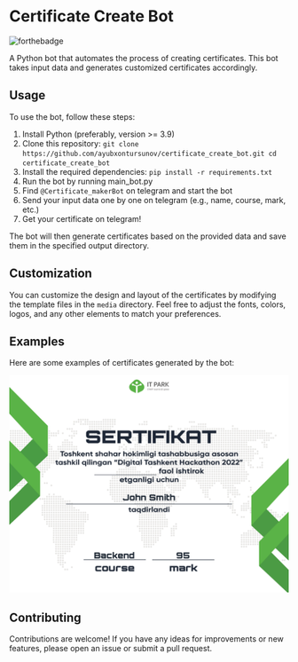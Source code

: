 # Certificate Create Bot

![forthebadge](http://forthebadge.com/images/badges/made-with-python.svg)

A Python bot that automates the process of creating certificates. This bot takes input data and generates customized certificates accordingly.

## Usage

To use the bot, follow these steps:

1. Install Python (preferably, version >= 3.9)
2. Clone this repository: `git clone https://github.com/ayubxontursunov/certificate_create_bot.git
   cd certificate_create_bot`
4. Install the required dependencies: `pip install -r requirements.txt`
5. Run the bot by running main_bot.py
6. Find `@Certificate_makerBot` on telegram and start the bot
7. Send your input data one by one on telegram (e.g., name, course, mark, etc.)
8. Get your certificate on telegram!

The bot will then generate certificates based on the provided data and save them in the specified output directory.

## Customization

You can customize the design and layout of the certificates by modifying the template files in the `media` directory. Feel free to adjust the fonts, colors, logos, and any other elements to match your preferences.

## Examples

Here are some examples of certificates generated by the bot:

![Certificate Example](media/certificates/John%20Smith.png)

## Contributing

Contributions are welcome! If you have any ideas for improvements or new features, please open an issue or submit a pull request. 

